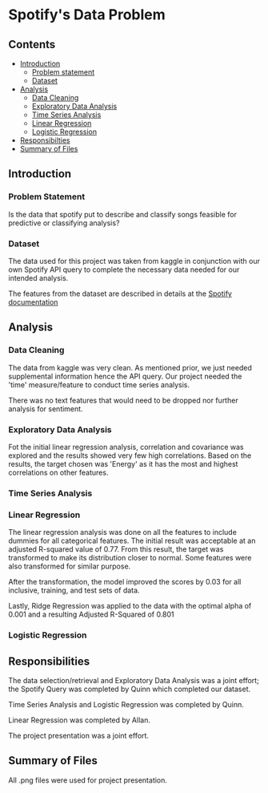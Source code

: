 # Spotify's Data Problem

## Contents

- [Introduction](#Introduction)
    - [Problem statement](#Problem-statement)
    - [Dataset](#Dataset)
- [Analysis](#Analysis)
    - [Data Cleaning](#Data-Cleaning)
    - [Exploratory Data Analysis](#Exploratory-Data-Analysis)
    - [Time Series Analysis](#Time-Series-Analysis)
    - [Linear Regression](#Linear-Regression)
    - [Logistic Regression](#Logistic-Regression)
- [Responsibilties](#Responsibilities)
- [Summary of Files](#Files-summary)

## Introduction

### Problem Statement
Is the data that spotify put to describe and classify songs feasible for predictive or classifying analysis?


### Dataset
 The data used for this project was taken from kaggle in conjunction with our own Spotify API query to complete the necessary data needed for our intended analysis.
 
The features from the dataset are described in details at the [Spotify documentation](https://developer.spotify.com/documentation/web-api/reference/tracks/get-audio-features/)
 
## Analysis

### Data Cleaning
The data from kaggle was very clean. As mentioned prior, we just needed supplemental information hence the API query. Our project needed the 'time' measure/feature to conduct time series analysis.

There was no text features that would need to be dropped nor further analysis for sentiment.

### Exploratory Data Analysis

Fot the initial linear regression analysis, correlation and covariance was explored and the results showed very few high correlations. Based on the results, the target chosen was 'Energy' as it has the most and highest correlations on other features.


### Time Series Analysis

### Linear Regression
The linear regression analysis was done on all the features to include dummies for all categorical features. The initial result was acceptable at an adjusted R-squared value of 0.77. From this result, the target was transformed to make its distribution closer to normal. Some features were also transformed for similar purpose.

After the transformation, the model improved the scores by 0.03 for all inclusive, training, and test sets of data.

Lastly, Ridge Regression was applied to the data with the optimal alpha of 0.001 and a resulting Adjusted R-Squared of 0.801

### Logistic Regression

## Responsibilities

The data selection/retrieval and Exploratory Data Analysis was a joint effort; the Spotify Query was completed by Quinn which completed our dataset.

Time Series Analysis and Logistic Regression was completed by Quinn.

Linear Regression was completed by Allan.

The project presentation was a joint effort.

## Summary of Files

All .png files were used for project presentation.